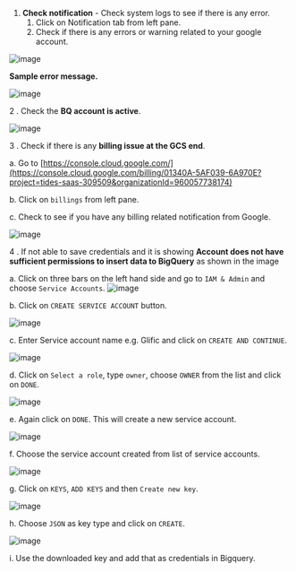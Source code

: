 1. **Check notification** - Check system logs to see if there is any error.
   1. Click on Notification tab from left pane.
   1. Check if there is any errors or warning related to your google account.

![image](https://user-images.githubusercontent.com/32592458/212663198-9f7a9d70-c91c-4d2d-b05a-127374fee4a3.png)

**Sample error message.**

![image](https://user-images.githubusercontent.com/32592458/212663219-77f39c00-a32f-4c9d-8e06-566a52f63786.png)

2 . Check the **BQ account is active**.

![image](https://user-images.githubusercontent.com/32592458/212663245-3629cf0b-279d-4da7-b9ae-fcafd6e27b58.png)

3 . Check if there is any **billing issue at the GCS end**.

a. Go to [https://console.cloud.google.com/](https://console.cloud.google.com/billing/01340A-5AF039-6A970E?project=tides-saas-309509&organizationId=960057738174)

b. Click on `billings` from left pane.

c. Check to see if you have any billing related notification from Google.

![image](https://user-images.githubusercontent.com/32592458/212663277-277eb68b-1f7d-4965-b225-fcc095fab706.png)

4 . If not able to save credentials and it is showing **Account does not have sufficient permissions to insert data to BigQuery** as shown in the image

a. Click on three bars on the left hand side and go to `IAM & Admin` and choose `Service Accounts`.
![image](https://user-images.githubusercontent.com/40158831/218684103-c2dfa7ce-5de8-4bdb-bf8e-24f82601f88f.png)

b. Click on `CREATE SERVICE ACCOUNT` button.

![image](https://user-images.githubusercontent.com/40158831/218684457-fcc494af-a3e2-4d81-8ae6-eb4f2fc71d2c.jpeg)

c. Enter Service account name e.g. Glific and click on `CREATE AND CONTINUE`.

![image](https://user-images.githubusercontent.com/40158831/218684667-d107860d-ecea-4f9b-bde0-9ff1e53a45ec.jpeg)

d. Click on `Select a role`, type `owner`, choose `OWNER` from the list and click on `DONE`.

![image](https://user-images.githubusercontent.com/40158831/218684890-a86e9c60-0e45-4ebe-955a-ad0b4034118e.jpeg)

e. Again click on `DONE`. This will create a new service account.

![image](https://user-images.githubusercontent.com/40158831/218684989-15074eca-7368-48d2-8c06-fef2cba7e3a7.png)

f. Choose the service account created from list of service accounts.

![image](https://user-images.githubusercontent.com/40158831/218685139-b6c64c20-617b-451b-bcee-e359bd9a7296.png)

g. Click on `KEYS`, `ADD KEYS` and then `Create new key`.

![image](https://user-images.githubusercontent.com/40158831/218685537-5ef755a3-76f1-4b6b-b08b-f59538706c49.png)

h. Choose `JSON` as key type and click on `CREATE`.

![image](https://user-images.githubusercontent.com/40158831/218685556-7991f175-97c7-43c9-896d-8b60bc00744a.png)

i. Use the downloaded key and add that as credentials in Bigquery.
